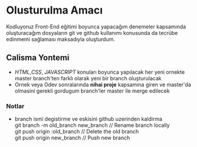 # Olusturulma Amacı
Kodluyoruz Front-End eğitimi boyunca yapacağım denemeler kapsamında oluşturacağım dosyaların git ve github kullanımı konusunda da tecrübe edinmemi sağlaması maksadıyla oluşturdum.

## Calisma Yontemi
- *HTML*,*CSS*, *JAVASCRIPT* konuları boyunca yapılacak her yeni ornekte master branch'ten farklı olarak yeni bir branch oluşturulacak
- Ornek veya Odev sonralarında **nihai proje** kapsamına giren ve master'da olmasini gerekli gordugum branch'ler master ile merge edilecek

### Notlar
- branch ismi degistirme ve eskisini github uzerinden kaldirma  
git branch -m old_branch new_branch         // Rename branch locally    
git push origin :old_branch                 // Delete the old branch  
git push origin new_branch                  // Push new branch
